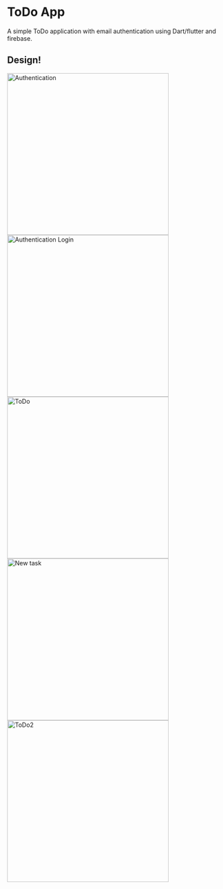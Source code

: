 # ToDo App

A simple ToDo application with email authentication using Dart/flutter and firebase.

## Design!
<img width="375" alt="Authentication" src="https://user-images.githubusercontent.com/75137173/119635929-c607b180-be31-11eb-9a43-1cf4ccfb1d18.png">
<img width="375" alt="Authentication Login" src="https://user-images.githubusercontent.com/75137173/119633614-8b047e80-be2f-11eb-9971-a6c3237b4b7c.png"> <img width="375" alt="ToDo" src="https://user-images.githubusercontent.com/75137173/119633698-a1aad580-be2f-11eb-96db-35f9a67d40b9.png">
<img width="375" alt="New task" src="https://user-images.githubusercontent.com/75137173/119633704-a3749900-be2f-11eb-9a0d-5b2965831d4e.png">
<img width="375" alt="ToDo2" src="https://user-images.githubusercontent.com/75137173/119633806-ba1af000-be2f-11eb-89a9-68be7d18361a.png">



